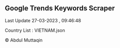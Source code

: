 

## Google Trends Keywords Scraper 
 
Last Update 27-03-2023 , 09:46:48

Country List :
VIETNAM.json



© Abdul Muttaqin 
